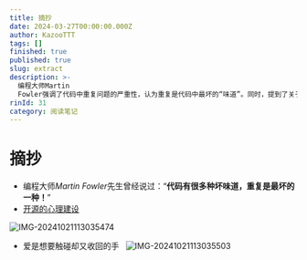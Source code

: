 ```yaml
---
title: 摘抄
date: 2024-03-27T00:00:00.000Z
author: KazooTTT
tags: []
finished: true
published: true
slug: extract
description: >-
  编程大师Martin
  Fowler强调了代码中重复问题的严重性，认为重复是代码中最坏的“味道”。同时，提到了关于开源的心理建设资源，暗示了在编程和开源项目中维护心理健康的重要性。
rinId: 31
category: 阅读笔记
---
```



# 摘抄

- 编程大师*Martin Fowler*先生曾经说过：“**代码有很多种坏味道，重复是最坏的一种！**”
- [开源的心理建设](https://antfu.me/posts/mental-health-oss-zh)

![IMG-20241021113035474](https://pictures.kazoottt.top/2024/11/20241127-420402cbcccc701ba8f306eb92a46900.png)

- 爱是想要触碰却又收回的手 ​ ​​​
![IMG-20241021113035503](https://pictures.kazoottt.top/2024/11/20241127-08b806375a2fe89025926ce4b60d8f81.png)
